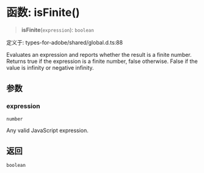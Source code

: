 # 函数: isFinite()

> **isFinite**(`expression`): `boolean`

定义于: types-for-adobe/shared/global.d.ts:88

Evaluates an expression and reports whether the result is a finite number.
Returns true if the expression is a finite number, false otherwise. False if the value is infinity or negative infinity.

## 参数

### expression

`number`

Any valid JavaScript expression.

## 返回

`boolean`
